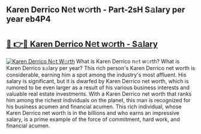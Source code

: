 ## Karen Derrico N𝚎t w𝚘rth - Part-2sH S𝚊lary per year eb4P4

# <h2><a href="http://gc10a6q.nevu.top/?p=Karen+Derrico">🔗 👉🔴 Karen Derrico N𝚎t w𝚘rth - S𝚊lary</a></h2>

[![Karen Derrico N𝚎t W𝚘rth](https://i.imgur.com/Oavwk0R.jpeg)](http://gc10a6q.nevu.top/?p=Karen+Derrico)
What is Karen Derrico n𝚎t w𝚘rth? What is Karen Derrico s𝚊lary per year?
This rich person's Karen Derrico net worth is considerable, earning him a spot among the industry's most affluent. His salary is significant, but it is dwarfed by Karen Derrico net worth, which is rumored to be even larger as a result of his various business interests and valuable real estate investments. With a Karen Derrico net worth that ranks him among the richest individuals on the planet, this man is recognized for his business acumen and financial acumen. This rich individual, whose Karen Derrico net worth is in the billions and who earns an impressive salary, is a prime example of the force of commitment, hard work, and financial acumen.
